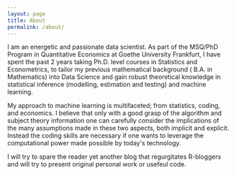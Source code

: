 ```yaml
---
layout: page
title: About
permalink: /about/
---
```

I am an energetic and passionate data scientist. As part of the MSQ/PhD Program in Quantitative Economics at Goethe University Frankfurt, 
I have spent the past 2 years taking Ph.D. level courses in Statistics and Econometrics, to tailor my previous mathematical background (
B.A. in Mathematics) into Data Science and gain robust theoretical knowledge in statistical inference (modelling, estimation and testing) 
and machine learning. 

My approach to machine learning is multifaceted; from statistics, coding, and economics. I believe that only with a
good grasp of the algorithm and subject theory information one can carefully consider the implications of the many assumptions 
made in these two aspects, both implicit and explicit. Instead the coding skills are necessary if one wants to
leverage the computational power made possible by today's technology.

I will try to spare the reader yet another blog that regurgitates R-bloggers and will try to present original personal work or usefeul
code.